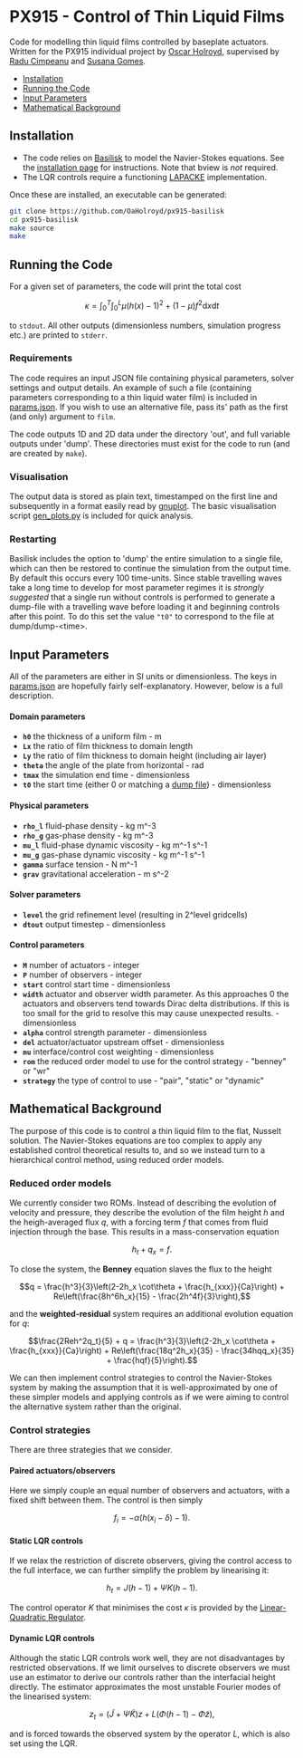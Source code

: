 # PX915 - Control of Thin Liquid Films

Code for modelling thin liquid films controlled by baseplate actuators. Written for the PX915 individual project by [Oscar Holroyd](https://warwick.ac.uk/fac/sci/hetsys/people/studentscohort3/holroyd/), supervised by [Radu Cimpeanu](https://warwick.ac.uk/fac/sci/maths/people/staff/cimpeanu/) and [Susana Gomes](https://warwick.ac.uk/fac/sci/maths/people/staff/gomes).

- [Installation](#installation)
- [Running the Code](#running-the-code)
- [Input Parameters](#input-parameters)
- [Mathematical Background](#mathematical-background)


## Installation
* The code relies on [Basilisk](<http://basilisk.fr/>) to model the Navier-Stokes equations. See the [installation page](<http://basilisk.fr/src/INSTALL>) for instructions. Note that bview is *not* required.
* The LQR controls require a functioning [LAPACKE](https://netlib.org/lapack/lapacke.html) implementation.

Once these are installed, an executable can be generated:
```bash
git clone https://github.com/OaHolroyd/px915-basilisk
cd px915-basilisk
make source
make
```


## Running the Code

For a given set of parameters, the code will print the total cost
```math
\kappa = \int_0^T \int_0^L \mu (h(x)-1)^2 + (1-\mu) f^2 \text{d}x \text{d}t
```
to `stdout`. All other outputs (dimensionless numbers, simulation progress etc.) are printed to `stderr`.

### Requirements
The code requires an input JSON file containing physical parameters, solver settings and output details. An example of such a file (containing parameters corresponding to a thin liquid water film) is included in [params.json](params.json). If you wish to use an alternative file, pass its' path as the first (and only) argument to `film`.

The code outputs 1D and 2D data under the directory 'out', and full variable outputs under 'dump'. These directories must exist for the code to run (and are created by `make`).

### Visualisation
The output data is stored as plain text, timestamped on the first line and subsequently in a format easily read by [gnuplot](http://www.gnuplot.info/). The basic visualisation script [gen_plots.py](gen_plots.py) is included for quick analysis.

### Restarting
Basilisk includes the option to 'dump' the entire simulation to a single file, which can then be restored to continue the simulation from the output time. By default this occurs every 100 time-units. Since stable travelling waves take a long time to develop for most parameter regimes it is *strongly suggested* that a single run without controls is performed to generate a dump-file with a travelling wave before loading it and beginning controls after this point. To do this set the value `"t0"` to correspond to the file at dump/dump-\<time\>.


## Input Parameters
All of the parameters are either in SI units or dimensionless. The keys in [params.json](params.json) are hopefully fairly self-explanatory. However, below is a full description.

#### Domain parameters
* **`h0`** the thickness of a uniform film - m
* **`Lx`** the ratio of film thickness to domain length
* **`Ly`** the ratio of film thickness to domain height (including air layer)
* **`theta`** the angle of the plate from horizontal - rad
* **`tmax`** the simulation end time - dimensionless
* **`t0`** the start time (either 0 or matching a [dump file](#restarting)) - dimensionless

#### Physical parameters
* **`rho_l`** fluid-phase density - kg m^-3
* **`rho_g`** gas-phase density - kg m^-3
* **`mu_l`** fluid-phase dynamic viscosity - kg m^-1 s^-1
* **`mu_g`** gas-phase dynamic viscosity - kg m^-1 s^-1
* **`gamma`** surface tension - N m^-1
* **`grav`** gravitational acceleration - m s^-2

#### Solver parameters
* **`level`** the grid refinement level (resulting in 2^level gridcells)
* **`dtout`** output timestep - dimensionless

#### Control parameters
* **`M`** number of actuators - integer
* **`P`** number of observers - integer
* **`start`** control start time - dimensionless
* **`width`** actuator and observer width parameter. As this approaches 0 the actuators and observers tend towards Dirac delta distributions. If this is too small for the grid to resolve this may cause unexpected results. - dimensionless
* **`alpha`** control strength parameter - dimensionless
* **`del`** actuator/actuator upstream offset - dimensionless
* **`mu`** interface/control cost weighting - dimensionless
* **`rom`** the reduced order model to use for the control strategy - "benney" or "wr"
* **`strategy`** the type of control to use - "pair", "static" or "dynamic"


## Mathematical Background
The purpose of this code is to control a thin liquid film to the flat, Nusselt solution. The Navier-Stokes equations are too complex to apply any established control theoretical results to, and so we instead turn to a hierarchical control method, using reduced order models.

### Reduced order models
We currently consider two ROMs. Instead of describing the evolution of velocity and pressure, they describe the evolution of the film height $h$ and the heigh-averaged flux $q$, with a forcing term $f$ that comes from fluid injection through the base. This results in a mass-conservation equation
```math
h_t + q_x = f.
```

To close the system, the **Benney** equation slaves the flux to the height
```math
q = \frac{h^3}{3}\left(2-2h_x \cot\theta + \frac{h_{xxx}}{Ca}\right) + Re\left(\frac{8h^6h_x}{15} - \frac{2h^4f}{3}\right),
```
and the **weighted-residual** system requires an additional evolution equation for $q$:
```math
\frac{2Reh^2q_t}{5} + q = \frac{h^3}{3}\left(2-2h_x \cot\theta + \frac{h_{xxx}}{Ca}\right) + Re\left(\frac{18q^2h_x}{35} - \frac{34hqq_x}{35} + \frac{hqf}{5}\right).
```

We can then implement control strategies to control the Navier-Stokes system by making the assumption that it is well-approximated by one of these simpler models and applying controls as if we were aiming to control the alternative system rather than the original.

### Control strategies
There are three strategies that we consider.

#### Paired actuators/observers
Here we simply couple an equal number of observers and actuators, with a fixed shift between them. The control is then simply
```math
f_i = -\alpha \left(h(x_i - \delta) - 1\right).
```

#### Static LQR controls
If we relax the restriction of discrete observers, giving the control access to the full interface, we can further simplify the problem by linearising it:
```math
h_t = J(h-1) + \Psi K(h-1).
```
The control operator $K$ that minimises the cost $\kappa$ is provided by the [Linear-Quadratic Regulator](https://en.wikipedia.org/wiki/Linear%E2%80%93quadratic_regulator).

#### Dynamic LQR controls
Although the static LQR controls work well, they are not disadvantages by restricted observations. If we limit ourselves to discrete observers we must use an estimator to derive our controls rather than the interfacial height directly. The estimator approximates the most unstable Fourier modes of the linearised system:
```math
z_t = \left(\tilde{J} + \tilde{\Psi}\tilde{K}\right)z + L\left(\Phi (h-1) - \tilde{\Phi}z\right),
```
and is forced towards the observed system by the operator $L$, which is also set using the LQR.
